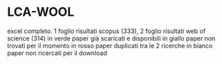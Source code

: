 # LCA-WOOL
excel completo. 1 foglio risultati scopus (333), 2 foglio risultati web of science (314)
in verde paper già scaricati e disponibili
in giallo paper non trovati per il momento
in rosso paper duplicati tra le 2 ricerche
in bianco paper non ricercati per il download
